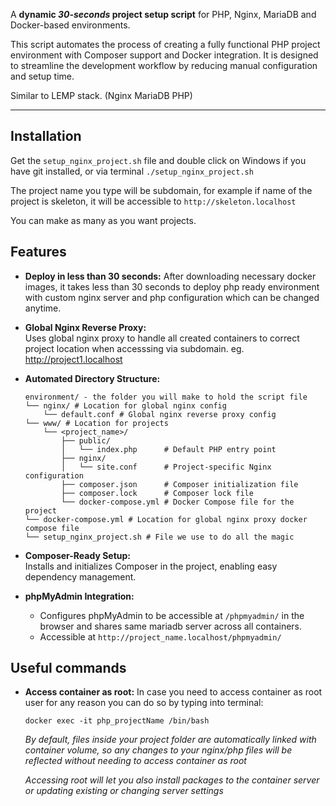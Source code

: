 A **dynamic *30-seconds* project setup script** for PHP, Nginx, MariaDB and Docker-based environments. 

This script automates the process of creating a fully functional PHP project environment with Composer support and Docker integration. It is designed to streamline the development workflow by reducing manual configuration and setup time.

Similar to LEMP stack. (Nginx MariaDB PHP)

---

## **Installation**

Get the `setup_nginx_project.sh` file and double click on Windows if you have git installed, or via terminal `./setup_nginx_project.sh`

The project name you type will be subdomain, for example if name of the project is skeleton, it will be accessible to `http://skeleton.localhost`

You can make as many as you want projects.

## **Features**

- **Deploy in less than 30 seconds:**
After downloading necessary docker images, it takes less than 30 seconds to deploy php ready environment with custom nginx server and php configuration which can be changed anytime.

- **Global Nginx Reverse Proxy:**  
  Uses global nginx proxy to handle all created containers to correct project location when accesssing via subdomain. eg. http://project1.localhost

- **Automated Directory Structure:**  
  ```plaintext
  environment/ - the folder you will make to hold the script file
  └── nginx/ # Location for global nginx config
      └── default.conf # Global nginx reverse proxy config
  └── www/ # Location for projects
      └── <project_name>/
          ├── public/
          │   └── index.php      # Default PHP entry point
          ├── nginx/
          │   └── site.conf      # Project-specific Nginx configuration
          ├── composer.json      # Composer initialization file
          ├── composer.lock      # Composer lock file
          └── docker-compose.yml # Docker Compose file for the project
  └── docker-compose.yml # Location for global nginx proxy docker compose file
  └── setup_nginx_project.sh # File we use to do all the magic
  ```

- **Composer-Ready Setup:**  
  Installs and initializes Composer in the project, enabling easy dependency management.

- **phpMyAdmin Integration:**  
  - Configures phpMyAdmin to be accessible at `/phpmyadmin/` in the browser and shares same mariadb server across all containers.
  - Accessible at `http://project_name.localhost/phpmyadmin/`
 

## **Useful commands**

- **Access container as root:**
  In case you need to access container as root user for any reason you can do so by typing into terminal:
  
  `docker exec -it php_projectName /bin/bash`

   *By default, files inside your project folder are automatically linked with container volume, so any changes to your nginx/php files will be reflected without needing to access container as root*
   
   *Accessing root will let you also install packages to the container server or updating existing or changing server settings*
